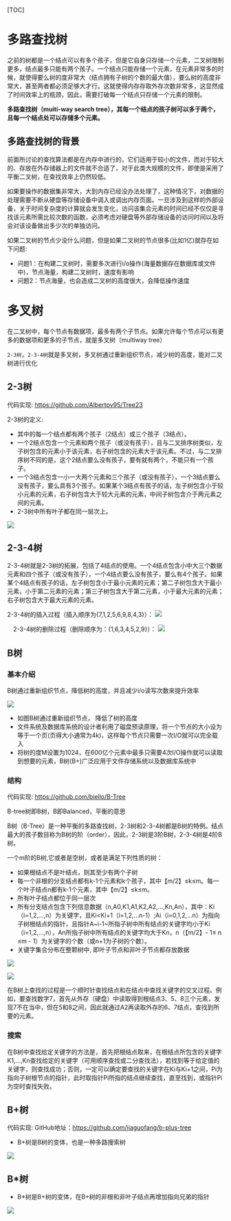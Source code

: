 [TOC]

# 多路查找树

之前的树都是一个结点可以有多个孩子，但是它自身只存储一个元素，二叉树限制更多，结点最多只能有两个孩子。一个结点只能存储一个元素，在元素非常多的时候，就使得要么树的度非常大（结点拥有子树的个数的最大值），要么树的高度非常大，甚至两者都必须足够大才行。这就使得内存存取外存次数非常多，这显然成了时间效率上的瓶颈，因此，需要打破每一个结点只存储一个元素的限制。

**多路查找树（muiti-way search tree），其每一个结点的孩子树可以多于两个，且每一个结点处可以存储多个元素。**




## 多路查找树的背景

前面所讨论的查找算法都是在内存中进行的，它们适用于较小的文件，而对于较大的、存放在外存储器上的文件就不合适了，对于此类大规模的文件，即使是采用了平衡二叉树，在查找效率上仍然较低。

如果要操作的数据集非常大，大到内存已经没办法处理了，这种情况下，对数据的处理需要不断从硬盘等存储设备中调入或调出内存页面。一旦涉及到这样的外部设备，关于时间复杂度的计算就会发生变化，访问该集合元素的时间已经不仅仅是寻找该元素所需比较次数的函数，必须考虑对硬盘等外部存储设备的访问时间以及将会对该设备做出多少次的单独访问。

如果二叉树的节点少没什么问题，但是如果二叉树的节点很多(比如1亿)就存在如下问题:
- 问题1：在构建二叉树时，需要多次进行i/o操作(海量数据存在数据库或文件中)，节点海量，构建二叉树时，速度有影响
- 问题2：节点海量，也会造成二叉树的高度很大，会降低操作速度


# 多叉树

在二叉树中，每个节点有数据项，最多有两个子节点。如果允许每个节点可以有更多的数据项和更多的子节点，就是多叉树（multiway tree）

`2-3树`，`2-3-4树`就是多叉树，多叉树通过重新组织节点，减少树的高度，能对二叉树进行优化


## 2-3树

代码实现: https://github.com/Albertpv95/Tree23

2-3树的定义:
- 其中的每一个结点都有两个孩子（2结点）或三个孩子（3结点）。
- 一个2结点包含一个元素和两个孩子（或没有孩子），且与二叉排序树类似，左子树包含的元素小于该元素，右子树包含的元素大于该元素。不过，与二叉排序树不同的是，这个2结点要么没有孩子，要有就有两个，不能只有一个孩子。
- 一个3结点包含一小一大两个元素和三个孩子（或没有孩子），一个3结点要么没有孩子，要么具有3个孩子。如果某个3结点有孩子的话，左子树包含小于较小元素的元素，右子树包含大于较大元素的元素，中间子树包含介于两元素之间的元素。
- 2-3树中所有叶子都在同一层次上。

![](assets/1363578-20180710101228380-134273772.png)


## 2-3-4树

2-3-4树就是2-3树的拓展，包括了4结点的使用。一个4结点包含小中大三个数据元素和四个孩子（或没有孩子），一个4结点要么没有孩子，要么有4个孩子。如果某个4结点有孩子的话，左子树包含小于最小元素的元素；第二子树包含大于最小元素，小于第二元素的元素；第三子树包含大于第二元素，小于最大元素的元素；右子树包含大于最大元素的元素。

2-3-4树的插入过程（插入顺序为{7,1,2,5,6,9,8,4,3}）：
![](assets/1363578-20180710102006205-1260923184.png)

　2-3-4树的删除过程（删除顺序为：{1,6,3,4,5,2,9}）：
![](assets/1363578-20180710102037307-121640658.png)


## B树

### 基本介绍
B树通过重新组织节点，降低树的高度，并且减少i/o读写次数来提升效率

![](assets/image-20220106105104540.png)
- 如图B树通过重新组织节点， 降低了树的高度
- 文件系统及数据库系统的设计者利用了磁盘预读原理，将一个节点的大小设为等于一个页(页得大小通常为4k)，这样每个节点只需要一次I/O就可以完全载入
- 将树的度M设置为1024，在600亿个元素中最多只需要4次I/O操作就可以读取到想要的元素，B树(B+)广泛应用于文件存储系统以及数据库系统中


### 结构

代码实现: https://github.com/biello/B-Tree

B-tree树即B树，B即Balanced，平衡的意思

B树（B-Tree）是一种平衡的多路查找树，2-3树和2-3-4树都是B树的特例。结点最大的孩子数目称为B树的阶（order），因此，2-3树是3阶B树，2-3-4树是4阶B树。

一个m阶的B树,它或者是空树，或者是满足下列性质的树：
- 如果根结点不是叶结点，则其至少有两个子树
- 每一个非根的分支结点都有k-1个元素和k个孩子，其中【m/2】≤k≤m。每一个叶子结点n都有k-1个元素，其中【m/2】≤k≤m。
- 所有叶子结点都位于同一层次
- 所有分支结点包含下列信息数据（n,A0,K1,A1,K2,A2,...,Kn,An），其中：Ki（i=1,2,...,n）为关键字，且Ki<Ki+1（i=1,2,...n-1）;Ai（i=0,1,2,...n）为指向子树根结点的指针，且指针A~i-1~所指子树中所有结点的关键字均小于Ki（i=1,2,...,n），An所指子树中所有结点的关键字均大于Kn，n（【m/2】- 1≤ n ≤m - 1）为关键字的个数（或n+1为子树的个数）。
- 关键字集合分布在整颗树中, 即叶子节点和非叶子节点都存放数据

![](assets/1363578-20180710103137969-831650703.png)

![](assets/image-20220112142359262.png)



在B树上查找的过程是一个顺时针查找结点和在结点中查找关键字的交叉过程。例如，要查找数字7，首先从外存（硬盘）中读取得到根结点3、5、8三个元素，发现7不在当中，但在5和8之间，因此就通过A2再读取外存的6、7结点，查找到所要的元素。


### 搜索 

在B树中查找给定关键字的方法是，首先把根结点取来，在根结点所包含的关键字K1,…,Kn查找给定的关键字（可用顺序查找或二分查找法），若找到等于给定值的关键字，则查找成功；否则，一定可以确定要查找的关键字在Ki与Ki+1之间，Pi为指向子树根节点的指针，此时取指针Pi所指的结点继续查找，直至找到，或指针Pi为空时查找失败。



## B+树

代码实现: GitHub地址：https://github.com/jiaguofang/b-plus-tree

- B+树是B树的变体，也是一种多路搜索树

![](assets/image-20220112143133153.png)


## B*树

- B*树是B+树的变体，在B+树的非根和非叶子结点再增加指向兄弟的指针

![](assets/image-20220112144107978.png)
